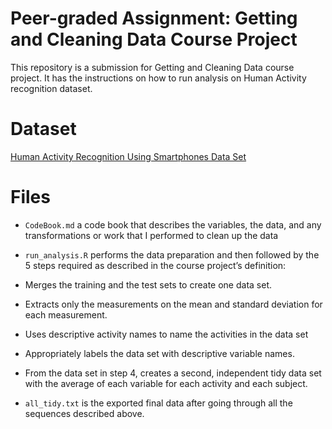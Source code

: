 # Peer-graded Assignment: Getting and Cleaning Data Course Project

This repository is a submission for Getting and Cleaning Data course project. It has the instructions on how to run analysis on Human Activity recognition dataset.

# Dataset

[Human Activity Recognition Using Smartphones Data Set](http://archive.ics.uci.edu/ml/datasets/Human+Activity+Recognition+Using+Smartphones#)

# Files

* `CodeBook.md` a code book that describes the variables, the data, and any transformations or work that I performed to clean up the data

* `run_analysis.R` performs the data preparation and then followed by the 5 steps required as described in the course project’s definition:

 * Merges the training and the test sets to create one data set.
 * Extracts only the measurements on the mean and standard deviation for each measurement.
 * Uses descriptive activity names to name the activities in the data set
 * Appropriately labels the data set with descriptive variable names.
 * From the data set in step 4, creates a second, independent tidy data set with the average of each variable for each activity and each subject.

* `all_tidy.txt` is the exported final data after going through all the sequences described above.
